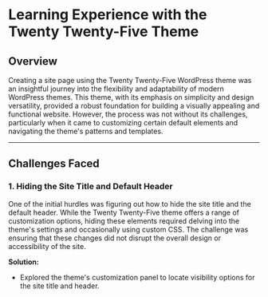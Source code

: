 # Learning Experience with the Twenty Twenty-Five Theme

## Overview

Creating a site page using the Twenty Twenty-Five WordPress theme was an insightful journey into the flexibility and adaptability of modern WordPress themes. This theme, with its emphasis on simplicity and design versatility, provided a robust foundation for building a visually appealing and functional website. However, the process was not without its challenges, particularly when it came to customizing certain default elements and navigating the theme's patterns and templates.

---

## Challenges Faced

### 1. Hiding the Site Title and Default Header
One of the initial hurdles was figuring out how to hide the site title and the default header. While the Twenty Twenty-Five theme offers a range of customization options, hiding these elements required delving into the theme's settings and occasionally using custom CSS. The challenge was ensuring that these changes did not disrupt the overall design or accessibility of the site.

**Solution:**  
- Explored the theme's customization panel to locate visibility options for the site title and header.